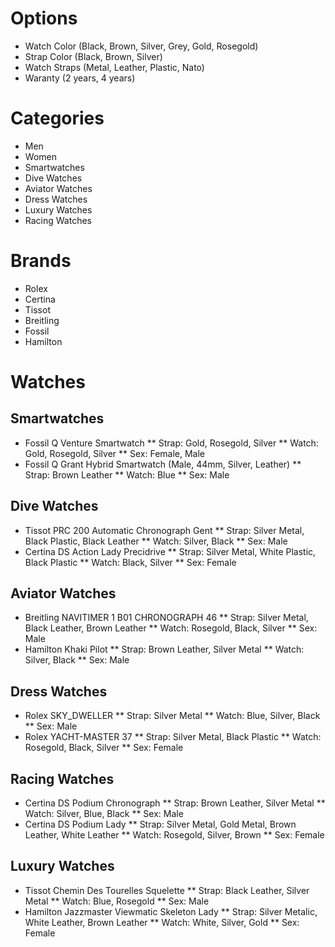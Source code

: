 # Options
* Watch Color (Black, Brown, Silver, Grey, Gold, Rosegold)
* Strap Color (Black, Brown, Silver)
* Watch Straps (Metal, Leather, Plastic, Nato)
* Waranty (2 years, 4 years)

# Categories
* Men
* Women
* Smartwatches
* Dive Watches
* Aviator Watches
* Dress Watches
* Luxury Watches
* Racing Watches

# Brands
* Rolex
* Certina
* Tissot
* Breitling
* Fossil
* Hamilton

# Watches
## Smartwatches
* Fossil Q Venture Smartwatch 
** Strap: Gold, Rosegold, Silver
** Watch: Gold, Rosegold, Silver
** Sex: Female, Male
* Fossil Q Grant Hybrid Smartwatch (Male, 44mm, Silver, Leather)
** Strap: Brown Leather
** Watch: Blue
** Sex: Male
## Dive Watches
* Tissot PRC 200 Automatic Chronograph Gent
** Strap: Silver Metal, Black Plastic, Black Leather
** Watch: Silver, Black
** Sex: Male
* Certina DS Action Lady Precidrive
** Strap: Silver Metal, White Plastic, Black Plastic
** Watch: Black, Silver
** Sex: Female
## Aviator Watches
* Breitling NAVITIMER 1 B01 CHRONOGRAPH 46 
** Strap: Silver Metal, Black Leather, Brown Leather
** Watch: Rosegold, Black, Silver
** Sex: Male
* Hamilton Khaki Pilot
** Strap: Brown Leather, Silver Metal
** Watch: Silver, Black
** Sex: Male
## Dress Watches
* Rolex SKY_DWELLER
** Strap: Silver Metal
** Watch: Blue, Silver, Black
** Sex: Male
* Rolex YACHT-MASTER 37
** Strap: Silver Metal, Black Plastic
** Watch: Rosegold, Black, Silver
** Sex: Female
## Racing Watches
* Certina DS Podium Chronograph
** Strap: Brown Leather, Silver Metal
** Watch: Silver, Blue, Black
** Sex: Male
* Certina DS Podium Lady
** Strap: Silver Metal, Gold Metal, Brown Leather, White Leather
** Watch: Rosegold, Silver, Brown
** Sex: Female
## Luxury Watches
* Tissot Chemin Des Tourelles Squelette
** Strap: Black Leather, Silver Metal
** Watch: Blue, Rosegold
** Sex: Male
* Hamilton Jazzmaster Viewmatic Skeleton Lady
** Strap: Silver Metalic, White Leather, Brown Leather
** Watch: White, Silver, Gold
** Sex: Female
